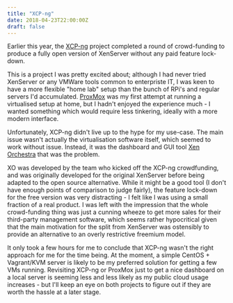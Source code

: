 ```yaml
---
title: "XCP-ng"
date: 2018-04-23T22:00:00Z
draft: false
---
```


Earlier this year, the [XCP-ng](https://xcp-ng.org/) project completed a round of crowd-funding to produce a fully open version of XenServer without any paid feature lock-down.

This is a project I was pretty excited about; although I had never tried XenServer or any VMWare tools common to enterpriste IT, I was keen to have a more flexible "home lab" setup than the bunch of RPi's and regular servers I'd accumulated. [ProxMox](https://www.proxmox.com/en/) was my first attempt at running a virtualised setup at home, but I hadn't enjoyed the experience much - I wanted something which would require less tinkering, ideally with a more modern interface.

Unfortunately, XCP-ng didn't live up to the hype for my use-case. The main issue wasn't actually the virtualisation software itself, which seemed to work without issue. Instead, it was the dashboard and GUI tool [Xen Orchestra](https://xen-orchestra.com/#!/xo-home) that was the problem.

XO was developed by the team who kicked off the XCP-ng crowdfunding, and was originally developed for the original XenServer before being adapted to the open source alternative. While it might be a good tool (I don't have enough points of comparison to judge fairly), the feature lock-down for the free version was very distracting - I felt like I was using a small fraction of a real product. I was left with the impression that the whole crowd-funding thing was just a cunning wheeze to get more sales for their third-party management software, which seems rather hypocritical given that the main motivation for the split from XenServer was ostensibly to provide an alternative to an overly restrictive freemium model.

It only took a few hours for me to conclude that XCP-ng wasn't the right approach for me for the time being. At the moment, a simple CentOS + Vagrant/KVM server is likely to be my preferred solution for getting a few VMs running. Revisiting XCP-ng or ProxMox just to get a nice dashboard on a local server is seeming less and less likely as my public cloud usage increases - but I'll keep an eye on both projects to figure out if they are worth the hassle at a later stage.
